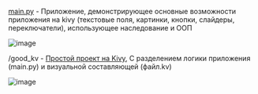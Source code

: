 [main.py](https://github.com/A-Surkov-2004/kivy_project_1/tree/master/py_only) - Приложение, демонстрирующее основные возможности приложения на kivy (текстовые поля, картинки, кнопки, слайдеры, переключатели), использующее наследование и ООП

![image](https://github.com/user-attachments/assets/37bda082-1b61-401f-929f-52fa57280eb5)


/good_kv - [Простой проект на Kivy](https://github.com/A-Surkov-2004/kivy_project_1/tree/master/good%20kv), С разделением логики приложения (main.py) и визуальной составляющей (файл.kv)

![image](https://github.com/user-attachments/assets/aacc2115-fdfa-44ae-9448-6e51b0b4846a)
